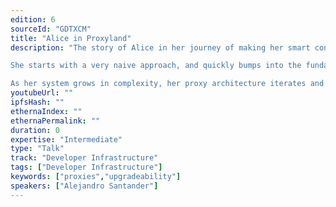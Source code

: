 ```yaml
---
edition: 6
sourceId: "GDTXCM"
title: "Alice in Proxyland"
description: "The story of Alice in her journey of making her smart contract upgradeable.

She starts with a very naive approach, and quickly bumps into the fundamental problems of proxies: using CALL vs DELEGATECALL, the execution context, storage collisions, the importance of tooling, etc.

As her system grows in complexity, her proxy architecture iterates and becomes more and more sophisticated, finally arriving to a very powerful, elegant and easy to use architecture: The Router Proxy."
youtubeUrl: ""
ipfsHash: ""
ethernaIndex: ""
ethernaPermalink: ""
duration: 0
expertise: "Intermediate"
type: "Talk"
track: "Developer Infrastructure"
tags: ["Developer Infrastructure"]
keywords: ["proxies","upgradeability"]
speakers: ["Alejandro Santander"]
---
```

